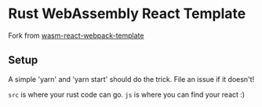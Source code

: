 # Rust WebAssembly React Template

Fork from [wasm-react-webpack-template](https://github.com/Fallenstedt/wasm-react-webpack-template)

## Setup

A simple 'yarn' and 'yarn start' should do the trick. File an issue if it doesn't!

`src` is where your rust code can go. `js` is where you can find your react :)
